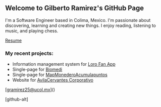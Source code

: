 ## Welcome to Gilberto Ramirez's GitHub Page

I'm a Software Engineer based in Colima, Mexico. I'm passionate about discovering, learning and creating new things. I enjoy reading, listening to music, and playing chess. 

[Resume](/cv) 

### My recent projects: 
- Information management system for [Loro Fan App](http://lorofan.gilberto-ramirez.me/)
- Single-page for [Biomedi](http://gilberto-ramirez.me/Biomedi/)
- Single-page for [MapMonederoAcumulapuntos](http://map.ghapps.com.mx/gilberto/)
- Website for [AvilaCervantes Corporativo](https://avilacervantes.com/)

[<i class="fab fa-github-alt"></i>](https://github.com/Gilberto-Felipe) [<i class="fab fa-linkedin-in"></i>](https://www.linkedin.com/in/gilberto-felipe-ramirez-garcia/) [gramirez25@ucol.mx](<a href="mailto:someone@example.com"></a>)

[github-alt]

<i class="fab fa-github-alt"></i>



